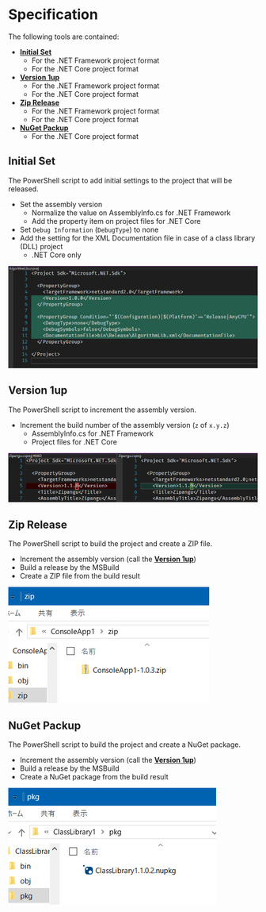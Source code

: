 # Specification
The following tools are contained:
- [**Initial Set**](#initial-set)
  - For the .NET Framework project format
  - For the .NET Core project format
- [**Version 1up**](#version-1up)
  - For the .NET Framework project format
  - For the .NET Core project format
- [**Zip Release**](#zip-release)
  - For the .NET Framework project format
  - For the .NET Core project format
- [**NuGet Packup**](#nuget-packup)
  - For the .NET Core project format

## Initial Set
The PowerShell script to add initial settings to the project that will be released.
- Set the assembly version
  - Normalize the value on AssemblyInfo.cs for .NET Framework
  - Add the property item on project files for .NET Core
- Set `Debug Information` (`DebugType`) to none
- Add the setting for the XML Documentation file in case of a class library (DLL) project
  - .NET Core only

![](images/InitialSet-Change.png)

## Version 1up
The PowerShell script to increment the assembly version.
- Increment the build number of the assembly version (`z` of `x.y.z`)
  - AssemblyInfo.cs for .NET Framework
  - Project files for .NET Core

![](images/Version1up-Change.png)

## Zip Release
The PowerShell script to build the project and create a ZIP file.
- Increment the assembly version (call the [**Version 1up**](#version-1up))
- Build a release by the MSBuild
- Create a ZIP file from the build result

![](images/ZipRelease-Explorer.png)

## NuGet Packup
The PowerShell script to build the project and create a NuGet package.
- Increment the assembly version (call the [**Version 1up**](#version-1up))
- Build a release by the MSBuild
- Create a NuGet package from the build result

![](images/NuGetPackup-Explorer.png)

